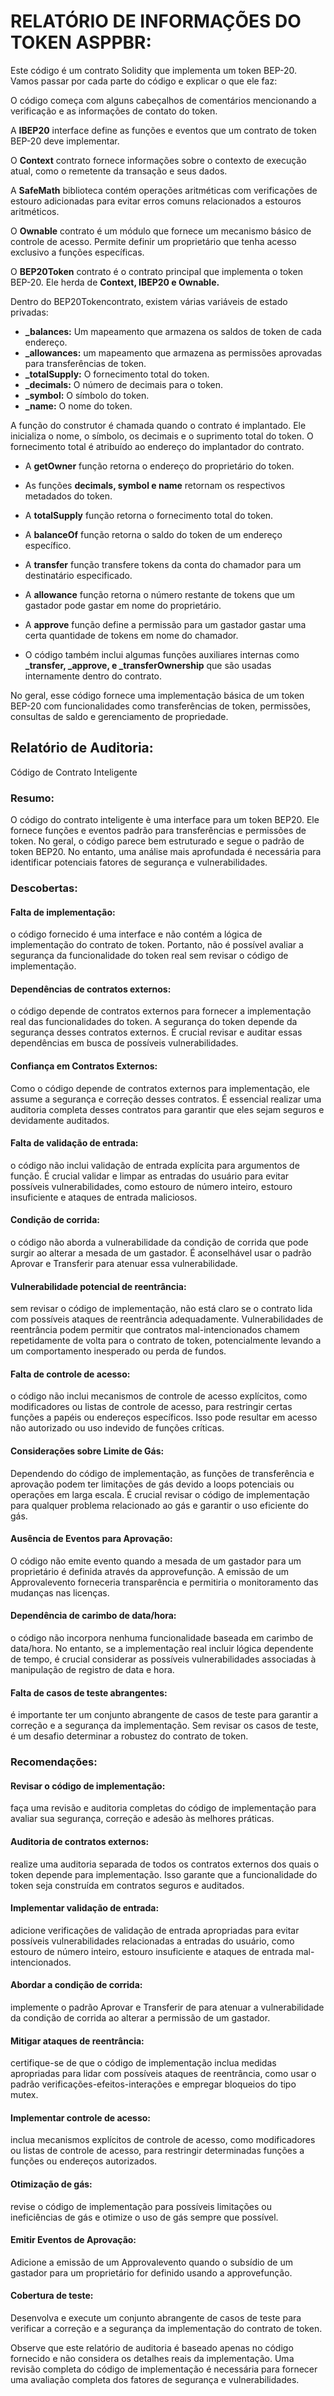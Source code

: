 # RELATÓRIO DE INFORMAÇÕES DO TOKEN ASPPBR:

Este código é um contrato Solidity que implementa um token BEP-20. Vamos passar por cada parte do código e explicar o que ele faz:

O código começa com alguns cabeçalhos de comentários mencionando a verificação e as informações de contato do token.

A **IBEP20** interface define as funções e eventos que um contrato de token BEP-20 deve implementar.

O **Context** contrato fornece informações sobre o contexto de execução atual, como o remetente da transação e seus dados.

A **SafeMath** biblioteca contém operações aritméticas com verificações de estouro adicionadas para evitar erros comuns relacionados a estouros aritméticos.

O **Ownable** contrato é um módulo que fornece um mecanismo básico de controle de acesso. Permite definir um proprietário que tenha acesso exclusivo a funções específicas.

O **BEP20Token** contrato é o contrato principal que implementa o token BEP-20. Ele herda de **Context, IBEP20 e Ownable.**

Dentro do BEP20Tokencontrato, existem várias variáveis ​​de estado privadas:

- **_balances:** Um mapeamento que armazena os saldos de token de cada endereço.
- **_allowances:** um mapeamento que armazena as permissões aprovadas para transferências de token.
- **_totalSupply:** O fornecimento total do token.
- **_decimals:** O número de decimais para o token.
- **_symbol:** O símbolo do token.
- **_name:** O nome do token.

A função do construtor é chamada quando o contrato é implantado. Ele inicializa o nome, o símbolo, os decimais e o suprimento total do token. O fornecimento total é atribuído ao endereço do implantador do contrato.

- A **getOwner** função retorna o endereço do proprietário do token.

- As funções **decimals, symbol e name** retornam os respectivos metadados do token.

- A **totalSupply** função retorna o fornecimento total do token.

- A **balanceOf** função retorna o saldo do token de um endereço específico.

- A **transfer** função transfere tokens da conta do chamador para um destinatário especificado.

- A **allowance** função retorna o número restante de tokens que um gastador pode gastar em nome do proprietário.

- A **approve** função define a permissão para um gastador gastar uma certa quantidade de tokens em nome do chamador.

- O código também inclui algumas funções auxiliares internas como **_transfer, _approve, e _transferOwnership** que são usadas internamente dentro do contrato.

No geral, esse código fornece uma implementação básica de um token BEP-20 com funcionalidades como transferências de token, permissões, consultas de saldo e gerenciamento de propriedade.

## Relatório de Auditoria: 

Código de Contrato Inteligente

### Resumo: 

O código do contrato inteligente è uma interface para um token BEP20. 
Ele fornece funções e eventos padrão para transferências e permissões de token. 
No geral, o código parece bem estruturado e segue o padrão de token BEP20. 
No entanto, uma análise mais aprofundada é necessária para identificar potenciais fatores de segurança e vulnerabilidades.

### Descobertas:

#### Falta de implementação: 

o código fornecido é uma interface e não contém a lógica de implementação do contrato de token. Portanto, não é possível avaliar a segurança da funcionalidade do token real sem revisar o código de implementação.

#### Dependências de contratos externos: 

o código depende de contratos externos para fornecer a implementação real das funcionalidades do token. A segurança do token depende da segurança desses contratos externos. É crucial revisar e auditar essas dependências em busca de possíveis vulnerabilidades.

#### Confiança em Contratos Externos: 

Como o código depende de contratos externos para implementação, ele assume a segurança e correção desses contratos. É essencial realizar uma auditoria completa desses contratos para garantir que eles sejam seguros e devidamente auditados.

#### Falta de validação de entrada: 

o código não inclui validação de entrada explícita para argumentos de função. É crucial validar e limpar as entradas do usuário para evitar possíveis vulnerabilidades, como estouro de número inteiro, estouro insuficiente e ataques de entrada maliciosos.

#### Condição de corrida: 

o código não aborda a vulnerabilidade da condição de corrida que pode surgir ao alterar a mesada de um gastador. É aconselhável usar o padrão Aprovar e Transferir para atenuar essa vulnerabilidade.

#### Vulnerabilidade potencial de reentrância: 

sem revisar o código de implementação, não está claro se o contrato lida com possíveis ataques de reentrância adequadamente. Vulnerabilidades de reentrância podem permitir que contratos mal-intencionados chamem repetidamente de volta para o contrato de token, potencialmente levando a um comportamento inesperado ou perda de fundos.

#### Falta de controle de acesso: 

o código não inclui mecanismos de controle de acesso explícitos, como modificadores ou listas de controle de acesso, para restringir certas funções a papéis ou endereços específicos. Isso pode resultar em acesso não autorizado ou uso indevido de funções críticas.

#### Considerações sobre Limite de Gás: 

Dependendo do código de implementação, as funções de transferência e aprovação podem ter limitações de gás devido a loops potenciais ou operações em larga escala. É crucial revisar o código de implementação para qualquer problema relacionado ao gás e garantir o uso eficiente do gás.

#### Ausência de Eventos para Aprovação: 

O código não emite evento quando a mesada de um gastador para um proprietário é definida através da approvefunção. A emissão de um Approvalevento forneceria transparência e permitiria o monitoramento das mudanças nas licenças.

#### Dependência de carimbo de data/hora: 

o código não incorpora nenhuma funcionalidade baseada em carimbo de data/hora. No entanto, se a implementação real incluir lógica dependente de tempo, é crucial considerar as possíveis vulnerabilidades associadas à manipulação de registro de data e hora.

#### Falta de casos de teste abrangentes: 

é importante ter um conjunto abrangente de casos de teste para garantir a correção e a segurança da implementação. Sem revisar os casos de teste, é um desafio determinar a robustez do contrato de token.

### Recomendações:

#### Revisar o código de implementação: 

faça uma revisão e auditoria completas do código de implementação para avaliar sua segurança, correção e adesão às melhores práticas.

#### Auditoria de contratos externos: 

realize uma auditoria separada de todos os contratos externos dos quais o token depende para implementação. Isso garante que a funcionalidade do token seja construída em contratos seguros e auditados.

#### Implementar validação de entrada: 

adicione verificações de validação de entrada apropriadas para evitar possíveis vulnerabilidades relacionadas a entradas do usuário, como estouro de número inteiro, estouro insuficiente e ataques de entrada mal-intencionados.

#### Abordar a condição de corrida: 

implemente o padrão Aprovar e Transferir de para atenuar a vulnerabilidade da condição de corrida ao alterar a permissão de um gastador.

#### Mitigar ataques de reentrância: 

certifique-se de que o código de implementação inclua medidas apropriadas para lidar com possíveis ataques de reentrância, como usar o padrão verificações-efeitos-interações e empregar bloqueios do tipo mutex.

#### Implementar controle de acesso: 

inclua mecanismos explícitos de controle de acesso, como modificadores ou listas de controle de acesso, para restringir determinadas funções a funções ou endereços autorizados.

#### Otimização de gás: 

revise o código de implementação para possíveis limitações ou ineficiências de gás e otimize o uso de gás sempre que possível.

#### Emitir Eventos de Aprovação: 

Adicione a emissão de um Approvalevento quando o subsídio de um gastador para um proprietário for definido usando a approvefunção.

#### Cobertura de teste: 

Desenvolva e execute um conjunto abrangente de casos de teste para verificar a correção e a segurança da implementação do contrato de token.

Observe que este relatório de auditoria é baseado apenas no código fornecido e não considera os detalhes reais da implementação. Uma revisão completa do código de implementação é necessária para fornecer uma avaliação completa dos fatores de segurança e vulnerabilidades.
